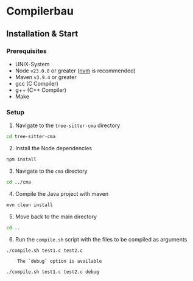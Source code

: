 # Compilerbau

## Installation & Start

### Prerequisites

* UNIX-System
* Node `v23.0.0` or greater ([nvm](https://github.com/nvm-sh/nvm) is recommended)
* Maven `v3.9.4` or greater
* gcc (C Compiler)
* g++ (C++ Compiler)
* Make

### Setup

1. Navigate to the `tree-sitter-cma` directory

```zsh
cd tree-sitter-cma
```

2. Install the Node dependencies

```zsh
npm install
```

3. Navigate to the `cma` directory

```zsh
cd ../cma
```

4. Compile the Java project with maven

```zsh
mvn clean install
```

5. Move back to the main directory

```zsh
cd ..
```

6. Run the `compile.sh` script with the files to be compiled as arguments

```zsh
./compile.sh test1.c test2.c
```

        The `debug` option is available
```zsh
./compile.sh test1.c test2.c debug
```